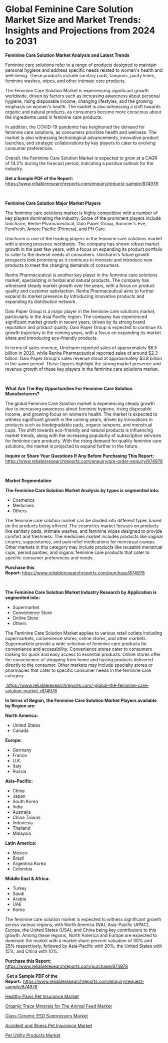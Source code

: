 <p><h1>Global Feminine Care Solution Market Size and Market Trends: Insights and Projections from 2024 to 2031</h1></p><p><strong>Feminine Care Solution Market Analysis and Latest Trends</strong></p>
<p><p>Feminine care solutions refer to a range of products designed to maintain personal hygiene and address specific needs related to women's health and well-being. These products include sanitary pads, tampons, panty liners, feminine washes, wipes, and other intimate care products.</p><p>The Feminine Care Solution Market is experiencing significant growth worldwide, driven by factors such as increasing awareness about personal hygiene, rising disposable income, changing lifestyles, and the growing emphasis on women's health. The market is also witnessing a shift towards organic and natural products, as consumers become more conscious about the ingredients used in feminine care products.</p><p>In addition, the COVID-19 pandemic has heightened the demand for feminine care solutions, as consumers prioritize health and wellness. The market is also witnessing technological advancements, innovative product launches, and strategic collaborations by key players to cater to evolving consumer preferences.</p><p>Overall, the Feminine Care Solution Market is expected to grow at a CAGR of 14.2% during the forecast period, indicating a positive outlook for the industry.</p></p>
<p><strong>Get a Sample PDF of the Report:&nbsp;</strong> <a href="https://www.reliableresearchreports.com/enquiry/request-sample/874978">https://www.reliableresearchreports.com/enquiry/request-sample/874978</a></p>
<p>&nbsp;</p>
<p><strong>Feminine Care Solution Major Market Players</strong></p>
<p><p>The feminine care solutions market is highly competitive with a number of key players dominating the industry. Some of the prominent players include Unicharm, Renhe Pharmaceutical, Daio Paper Group, Summer's Eve, Femfresh, Amore Pacific (Primera), and PH Care.</p><p>Unicharm is one of the leading players in the feminine care solutions market with a strong presence worldwide. The company has shown robust market growth in the past few years, with a focus on expanding its product portfolio to cater to the diverse needs of consumers. Unicharm's future growth prospects look promising as it continues to innovate and introduce new products to meet the changing demands of consumers.</p><p>Renhe Pharmaceutical is another key player in the feminine care solutions market, specializing in herbal and natural products. The company has witnessed steady market growth over the years, with a focus on product quality and customer satisfaction. Renhe Pharmaceutical aims to further expand its market presence by introducing innovative products and expanding its distribution network.</p><p>Daio Paper Group is a major player in the feminine care solutions market, particularly in the Asia Pacific region. The company has experienced significant market growth in recent years, driven by its strong brand reputation and product quality. Daio Paper Group is expected to continue its growth trajectory in the coming years, with a focus on expanding its market share and introducing eco-friendly products.</p><p>In terms of sales revenue, Unicharm reported sales of approximately $6.5 billion in 2020, while Renhe Pharmaceutical reported sales of around $2.3 billion. Daio Paper Group's sales revenue stood at approximately $3.8 billion in the same period. These figures highlight the strong market presence and revenue growth of these key players in the feminine care solutions market.</p></p>
<p>&nbsp;</p>
<p><strong>What Are The Key Opportunities For Feminine Care Solution Manufacturers?</strong></p>
<p><p>The global Feminine Care Solution market is experiencing steady growth due to increasing awareness about feminine hygiene, rising disposable income, and growing focus on women’s health. The market is expected to witness significant growth in the coming years, driven by innovations in products such as biodegradable pads, organic tampons, and menstrual cups. The shift towards eco-friendly and natural products is influencing market trends, along with the increasing popularity of subscription services for feminine care products. With the rising demand for quality feminine care solutions, the market is projected to expand further in the future.</p></p>
<p><strong>Inquire or Share Your Questions If Any Before Purchasing This Report:</strong> <a href="https://www.reliableresearchreports.com/enquiry/pre-order-enquiry/874978">https://www.reliableresearchreports.com/enquiry/pre-order-enquiry/874978</a></p>
<p>&nbsp;</p>
<p><strong>Market Segmentation</strong></p>
<p><strong>The Feminine Care Solution Market Analysis by types is segmented into:</strong></p>
<p><ul><li>Cosmetics</li><li>Medicines</li><li>Others</li></ul></p>
<p><p>The feminine care solution market can be divided into different types based on the products being offered. The cosmetics market focuses on products like sanitary pads, intimate washes, and feminine wipes designed to provide comfort and freshness. The medicines market includes products like vaginal creams, suppositories, and pain relief medications for menstrual cramps. Other markets in this category may include products like reusable menstrual cups, period panties, and organic feminine care products that cater to specific consumer preferences and needs.</p></p>
<p><strong>Purchase this Report:&nbsp;</strong><a href="https://www.reliableresearchreports.com/purchase/874978">https://www.reliableresearchreports.com/purchase/874978</a></p>
<p>&nbsp;</p>
<p><strong>The Feminine Care Solution Market Industry Research by Application is segmented into:</strong></p>
<p><ul><li>Supermarket</li><li>Convenience Store</li><li>Online Store</li><li>Others</li></ul></p>
<p><p>The Feminine Care Solution Market applies to various retail outlets including supermarkets, convenience stores, online stores, and other markets. Supermarkets provide a wide selection of feminine care products for convenience and accessibility. Convenience stores cater to consumers looking for quick and easy access to essential products. Online stores offer the convenience of shopping from home and having products delivered directly to the consumer. Other markets may include specialty stores or pharmacies that cater to specific consumer needs in the feminine care category.</p></p>
<p><a href="https://www.reliableresearchreports.com/-global-the-feminine-care-solution-market-r874978">&nbsp;https://www.reliableresearchreports.com/-global-the-feminine-care-solution-market-r874978</a></p>
<p><strong>In terms of Region, the Feminine Care Solution Market Players available by Region are:</strong></p>
<p>
    <p> <strong> North America: </strong>
        <ul>
            <li>United States</li>
            <li>Canada</li>
        </ul>
        </p> 
    <p> <strong> Europe: </strong>
        <ul>
            <li>Germany</li>
            <li>France</li>
            <li>U.K.</li>
            <li>Italy</li>
            <li>Russia</li>
        </ul>
        </p> 
    <p> <strong> Asia-Pacific: </strong>
        <ul>
            <li>China</li>
            <li>Japan</li>
            <li>South Korea</li>
            <li>India</li>
            <li>Australia</li>
            <li>China Taiwan</li>
            <li>Indonesia</li>
            <li>Thailand</li>
            <li>Malaysia</li>
        </ul>
        </p> 
    <p> <strong> Latin America: </strong>
        <ul>
            <li>Mexico</li>
            <li>Brazil</li>
            <li>Argentina Korea</li>
            <li>Colombia</li>
        </ul>
        </p> 
    <p> <strong> Middle East & Africa: </strong>
        <ul>
            <li>Turkey</li>
            <li>Saudi</li>
            <li>Arabia</li>
            <li>UAE</li>
            <li>Korea</li>
        </ul>
    </p>
    </p>
<p><p>The feminine care solution market is expected to witness significant growth across various regions, with North America (NA), Asia-Pacific (APAC), Europe, the United States (USA), and China being key contributors to this growth. Among these regions, North America and Europe are expected to dominate the market with a market share percent valuation of 30% and 25% respectively, followed by Asia-Pacific with 20%, the United States with 15%, and China with 10%.</p></p>
<p><strong>Purchase this Report: </strong><a href="https://www.reliableresearchreports.com/purchase/874978">https://www.reliableresearchreports.com/purchase/874978</a></p>
<p>&nbsp;<strong>Get a Sample PDF of the Report:&nbsp;&nbsp;</strong><a href="https://www.reliableresearchreports.com/enquiry/request-sample/874978">https://www.reliableresearchreports.com/enquiry/request-sample/874978</a></p>
<p><strong></strong></p>
<p><p><a href="https://issuu.com/reportprime-2/docs/healthy-paws-pet-insurance-market-size-2030.pptx">Healthy Paws Pet Insurance Market</a></p><p><a href="https://github.com/caylechardson65746/Market-Research-Report-List-1/blob/main/organic-trace-minerals-for-the-animal-feed-market.md">Organic Trace Minerals for The Animal Feed Market</a></p><p><a href="https://medium.com/@omamuller/glass-ceramic-esd-suppressors-market-size-by-type-5-5v-9v-15v-56cb19265294">Glass Ceramic ESD Suppressors Market</a></p><p><a href="https://issuu.com/reportprime-2/docs/accident-and-illness-pet-insurance-market-size-203">Accident and Illness Pet Insurance Market</a></p><p><a href="https://github.com/hskmn/Market-Research-Report-List-1/blob/main/pet-utility-products-market.md">Pet Utility Products Market</a></p></p>